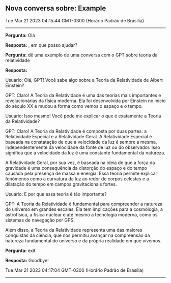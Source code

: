 
## Nova conversa sobre: Example
 Tue Mar 21 2023 04:15:44 GMT-0300 (Horário Padrão de Brasília)<hr/>
**Pergunta:** Olá

**Resposta:** , em que posso ajudar?

**Pergunta:** dê uma exemplo de uma conversa com o GPT sobre teoria da relatividade

**Resposta:** 

Usuário: Olá, GPT! Você sabe algo sobre a Teoria da Relatividade de Albert Einstein?

GPT: Claro! A Teoria da Relatividade é uma das teorias mais importantes e revolucionárias da física moderna. Ela foi desenvolvida por Einstein no início do século XX e mudou a forma como vemos o espaço e o tempo.

Usuário: Isso mesmo! Você pode me explicar o que é exatamente a Teoria da Relatividade?

GPT: Claro! A Teoria da Relatividade é composta por duas partes: a Relatividade Especial e a Relatividade Geral. A Relatividade Especial é baseada na constatação de que a velocidade da luz é sempre a mesma, independentemente da velocidade da fonte de luz ou do observador. Isso significa que a velocidade da luz é uma constante fundamental da natureza.

A Relatividade Geral, por sua vez, é baseada na ideia de que a força da gravidade é uma consequência da distorção do espaço e do tempo causada pela presença de massa e energia. Essa teoria permite explicar fenômenos como a curvatura da luz ao redor de corpos celestes e a dilatação do tempo em campos gravitacionais fortes.

Usuário: E por que essa teoria é tão importante?

GPT: A Teoria da Relatividade é fundamental para compreender a natureza do universo em grandes escalas. Ela tem implicações para a cosmologia, a astrofísica, a física nuclear e até mesmo a tecnologia moderna, como os sistemas de navegação por GPS.

Além disso, a Teoria da Relatividade representa uma das maiores conquistas da ciência, que nos permitiu avançar na compreensão da natureza fundamental do universo e da própria realidade em que vivemos.

**Pergunta:** exit

**Resposta:** Goodbye!

 Tue Mar 21 2023 04:17:04 GMT-0300 (Horário Padrão de Brasília) <hr/>
 